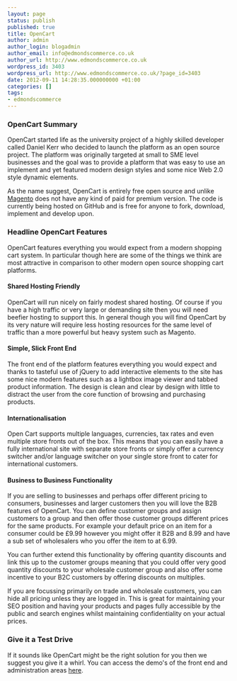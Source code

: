 ```yaml
---
layout: page
status: publish
published: true
title: OpenCart
author: admin
author_login: blogadmin
author_email: info@edmondscommerce.co.uk
author_url: http://www.edmondscommerce.co.uk
wordpress_id: 3403
wordpress_url: http://www.edmondscommerce.co.uk/?page_id=3403
date: 2012-09-11 14:28:35.000000000 +01:00
categories: []
tags:
- edmondscommerce
---
```

<h3>OpenCart Summary</h3>

OpenCart started life as the university project of a highly skilled developer called Daniel Kerr who decided to launch the platform as an open source project. The platform was originally targeted at small to SME level businesses and the goal was to provide a platform that was easy to use an implement and yet featured modern design styles and some nice Web 2.0 style dynamic elements.

As the name suggest, OpenCart is entirely free open source and unlike <a href="/platforms/magento/" title="magento platform summary">Magento</a> does not have any kind of paid for premium version. The code is currently being hosted on GitHub and is free for anyone to fork, download, implement and develop upon.

<h3>Headline OpenCart Features</h3>

OpenCart features everything you would expect from a modern shopping cart system. In particular though here are some of the things we think are most attractive in comparison to other modern open source shopping cart platforms.

<h4>Shared Hosting Friendly</h4>
OpenCart will run nicely on fairly modest shared hosting. Of course if you have a high traffic or very large or demanding site then you will need beefier hosting to support this. In general though you will find OpenCart by its very nature will require less hosting resources for the same level of traffic than a more powerful but heavy system such as Magento.

<h4>Simple, Slick Front End</h4>
The front end of the platform features everything you would expect and thanks to tasteful use of jQuery to add interactive elements to the site has some nice modern features such as a lightbox image viewer and tabbed product information. The design is clean and clear by design with little to distract the user from the core function of browsing and purchasing products.

<h4>Internationalisation</h4>
Open Cart supports multiple languages, currencies, tax rates and even multiple store fronts out of the box. This means that you can easily have a fully international site with separate store fronts or simply offer a currency switcher and/or language switcher on your single store front to cater for international customers.

<h4>Business to Business Functionality</h4>
If you are selling to businesses and perhaps offer different pricing to consumers, businesses and larger customers then you will love the B2B features of OpenCart. You can define customer groups and assign customers to a group and then offer those customer groups different prices for the same products. For example your default price on an item for a consumer could be £9.99 however you might offer it B2B and 8.99 and have a sub set of wholesalers who you offer the item to at 6.99.

You can further extend this functionality by offering quantity discounts and link this up to the customer groups meaning that you could offer very good quantity discounts to your wholesale customer group and also offer some incentive to your B2C customers by offering discounts on multiples.

If you are focussing primarily on trade and wholesale customers, you can hide all pricing unless they are logged in. This is great for maintaining your SEO position and having your products and pages fully accessible by the public and search engines whilst maintaining confidentiality on your actual prices.

<h3>Give it a Test Drive</h3>

If it sounds like OpenCart might be the right solution for you then we suggest you give it a whirl. You can access the demo's of the front end and administration areas <a href="http://www.opencart.com/index.php?route=demonstration/demonstration" title="OpenCart demo" target="_blank">here</a>.



